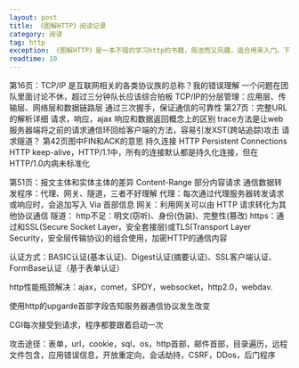 ```yaml
---
layout: post
title: 《图解HTTP》阅读记录
category: 阅读
tag: http
exception: 《图解HTTP》是一本不错的学习http的书籍，简洁而又风趣，适合用来入门。下面是学习过程中记录的一些点
readtime: 10
---
```


第16页：TCP/IP 是互联网相关的各类协议族的总称？我的错误理解
一个问题在团队里面讨论不休，超过三分钟队长应该综合拍板
TCP/IP的分层管理：应用层、传输层、网络层和数据链路层
通过三次握手，保证通信的可靠性
第27页：完整URL的解析详细
请求，响应，ajax
响应和数据返回概念上的区别
trace方法是让web服务器端将之前的请求通信环回给客户端的方法，容易引发XST(跨站追踪)攻击
请求隧道？
第42页图中FIN和ACK的意思
持久连接 HTTP Persistent Connections HTTP keep-alive，HTTP/1.1中，所有的连接默认都是持久化连接，但在HTTP/1.0内病未标准化


第51页：报文主体和实体主体的差异
Content-Range 部分内容请求
通信数据转发程序：代理、网关、隧道，三者不好理解
代理：每次通过代理服务器转发请求或响应时，会追加写入 Via 首部信息
网关：利用网关可以由 HTTP 请求转化为其他协议通信
隧道：
http不足：明文(窃听)、身份(伪装)、完整性(篡改)
https：通过和SSL(Secure Socket Layer，安全套接层)或TLS(Transport Layer Security，安全层传输协议)的组合使用，加密HTTP的通信内容

认证方式：BASIC认证(基本认证)、Digest认证(摘要认证)、SSL客户端认证、FormBase认证（基于表单认证）

http性能瓶颈解决：ajax，comet，SPDY，websocket，http2.0，webdav.

使用http的upgarde首部字段告知服务器通信协议发生改变

CGI每次接受到请求，程序都要跟着启动一次

攻击途径：表单，url，cookie，sql，os，http首部，邮件首部，目录遍历，远程文件包含，应用错误信息，开放重定向，会话劫持，CSRF，DDos，后门程序
